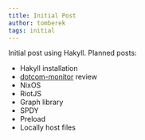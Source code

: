 ```yaml
---
title: Initial Post
author: tomberek
tags: initial
---
```


Initial post using Hakyll. Planned posts:

* Hakyll installation
* [dotcom-monitor](https://www.dotcom-monitor.com) review
* NixOS
* RiotJS
* Graph library
* SPDY
* Preload
* Locally host files
